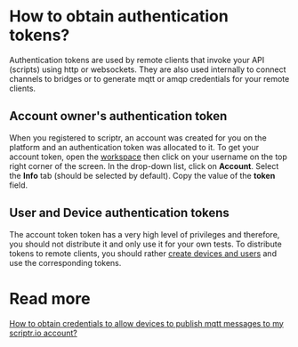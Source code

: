 # How to obtain authentication tokens?

 Authentication tokens are used by remote clients that invoke your API (scripts) using http or websockets. They are also used internally to connect channels to bridges or to generate mqtt or amqp credentials for your remote clients.
 
 ## Account owner's authentication token
 
 When you registered to scriptr, an account was created for you on the platform and an authentication token was allocated to it. 
 To get your account token, open the [workspace](https://www.scriptr.io/workspace) then click on your username on the top right corner of the screen. In the drop-down list, click on **Account**.
 Select the **Info** tab (should be selected by default). Copy the value of the **token** field.
 
 ## User and Device authentication tokens

The account token token has a very high level of privileges and therefore, you should not distribute it and only use it for your own tests. To distribute tokens to remote clients, you should rather [create devices and users](https://github.com/scriptrdotio/howto/blob/master/acl/create_devices_users.md) and use the corresponding tokens.

# Read more

[How to obtain credentials to allow devices to publish mqtt messages to my scriptr.io account?](https://github.com/scriptrdotio/howto/blob/master/mqtt/obtain_credentials.md)
